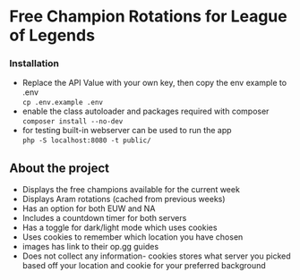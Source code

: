 # Free Champion Rotations for League of Legends

### Installation

- Replace the API Value with your own key, then copy the env example to .env  \
`cp .env.example .env`
- enable the class autoloader and packages required with composer \
  `composer install --no-dev`
- for testing built-in webserver can be used to run the app \
  `php -S localhost:8080 -t public/`

## About the project

* Displays the free champions available for the current week
* Displays Aram rotations (cached from previous weeks)
* Has an option for both EUW and NA
* Includes a countdown timer for both servers
* Has a toggle for dark/light mode which uses cookies
* Uses cookies to remember which location you have chosen
* images has link to their op.gg guides
* Does not collect any information- cookies stores what server you picked based off your location and cookie for your preferred background
